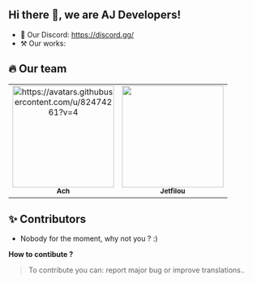 ## Hi there 👋, we are AJ Developers!

* 💬 Our Discord: https://discord.gg/
* ⚒️ Our works: 

## 🔥 Our team

<table>
  <tr>
    <td align="center"><a href="https://github.com/ach-git"><img src="" width="200px;" alt="https://avatars.githubusercontent.com/u/82474261?v=4"/><br /><sub><b>Ach</b></sub></a></td>
    <td align="center"><a href="https://github.com/jetfilou"><img src="https://avatars.githubusercontent.com/u/59403633?v=4" width="200px;" alt=""/><br /><sub><b>Jetfilou</b></sub></a></td>
  </tr>
</table>

## ✨ Contributors

- Nobody for the moment, why not you ? :)

**How to contibute ?**

> To contribute you can: report major bug or improve translations..
